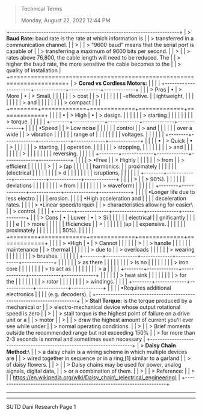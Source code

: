 > Technical Terms
>
> Monday, August 22, 2022 12:44 PM

+----------------------------------------------------------------------+
| > **Baud Rate:** baud rate is the rate at which information is       |
| > transferred in a communication channel.                            |
| >                                                                    |
| > \"9600 baud\" means that the serial port is capable of             |
| > transferring a maximum of 9600 bits per second.                    |
| >                                                                    |
| > rates above 76,800, the cable length will need to be reduced. The  |
| > higher the baud rate, the more sensitive the cable becomes to the  |
| > quality of installation                                            |
+======================================================================+
| > **Cored vs Cordless Motors:**                                      |
|                                                                      |
| +--------+-------------+-------------+-------------+-------------+   |
| | > Pros | •           | > More      | •           | > Small,    |   |
| |        |             | > cost      |             | > l         |   |
| |        |             | -effective. |             | ightweight, |   |
| |        |             |             |             | > and       |   |
| |        |             |             |             | > compact   |   |
| +========+=============+=============+=============+=============+   |
| |        | •           | > High      | •           | > design.   |   |
| |        |             | > starting  |             |             |   |
| |        |             | > torque.   |             |             |   |
| +--------+-------------+-------------+-------------+-------------+   |
| |        | •Speed      |             | > Low noise |             |   |
| |        | control     |             | > and       |             |   |
| |        | over a wide |             | > vibration |             |   |
| |        | range of    |             |             |             |   |
| |        | voltages.   |             |             |             |   |
| +--------+-------------+-------------+-------------+-------------+   |
| |        | •           | > Quick     | •           | >           |   |
| |        |             | > starting, |             |  operation. |   |
| |        |             | > stopping, |             |             |   |
| |        |             | > and       |             |             |   |
| |        |             | >           |             |             |   |
| |        |             |  reversing. |             |             |   |
| +--------+-------------+-------------+-------------+-------------+   |
| |        | > •Free     |             | > Highly    |             |   |
| |        | > from      |             | > efficient |             |   |
| |        | >           |             | > (ap       |             |   |
| |        |  harmonics. |             | proximately |             |   |
| |        | (electrical |             |             |             |   |
| |        | > d         |             |             |             |   |
| |        | isruptions, |             |             |             |   |
| +--------+-------------+-------------+-------------+-------------+   |
| |        | >           |             | > 90%).     |             |   |
| |        |  deviations |             |             |             |   |
| |        | > from      |             |             |             |   |
| |        | > waveform) |             |             |             |   |
| +--------+-------------+-------------+-------------+-------------+   |
|                                                                      |
| •Longer life due to less electro                                     |
|                                                                      |
| erosion.                                                             |
|                                                                      |
| •High acceleration and                                               |
|                                                                      |
| deceleration rates.                                                  |
|                                                                      |
| > •Linear speed/torque\                                              |
| > characteristics allowing for easier\                               |
| > control.                                                           |
|                                                                      |
| +--------+-------------+-------------+-------------+-------------+   |
| | > Cons | •           | Lower       | •           | > Si        |   |
| |        |             | electrical  |             | gnificantly |   |
| |        |             | e           |             | > more      |   |
| |        |             | fficiencies |             | >           |   |
| |        |             | (ap         |             |  expensive. |   |
| |        |             | proximately |             |             |   |
| |        |             | 50%).       |             |             |   |
| +========+=============+=============+=============+=============+   |
| |        | > •High     | •           | > Cannot    |             |   |
| |        | >           |             | > handle    |             |   |
| |        | maintenance |             | > thermal   |             |   |
| |        | > due to    |             | > overloads |             |   |
| |        | > wearing   |             |             |             |   |
| |        | > brushes.  |             |             |             |   |
| +--------+-------------+-------------+-------------+-------------+   |
| |        |             |             | > as there  |             |   |
| |        |             |             | > is no     |             |   |
| |        |             |             | > iron core |             |   |
| |        |             |             | > to act as |             |   |
| |        |             |             | > a         |             |   |
| +--------+-------------+-------------+-------------+-------------+   |
| |        |             |             | > heat sink |             |   |
| |        |             |             | > for the   |             |   |
| |        |             |             | > rotor     |             |   |
| |        |             |             | > windings. |             |   |
| +--------+-------------+-------------+-------------+-------------+   |
|                                                                      |
| •Requires additional electronics                                     |
|                                                                      |
| (e.g. decoders).                                                     |
+----------------------------------------------------------------------+
| > **Stall Torque:** is the torque produced by a mechanical or        |
| > electro-mechanical device whose output rotational speed is zero    |
| >                                                                    |
| > stall torque is the highest point of failure on a drive unit or a  |
| > motor                                                              |
| >                                                                    |
| > draw the highest amount of current you'll ever see while under     |
| > normal operating conditions.                                       |
| >                                                                    |
| > Brief moments outside the recommended range but not exceeding 150% |
| > for more than 2-3 seconds is normal and sometimes even necessary   |
+----------------------------------------------------------------------+
| > **Daisy Chain Method:**\                                           |
| > a daisy chain is a wiring scheme in which multiple devices are     |
| > wired together in sequence or in a ring,\[1\] similar to a garland |
| > of daisy flowers.                                                  |
| >                                                                    |
| > Daisy chains may be used for power, analog signals, digital data,  |
| > or a combination of them.                                          |
| >                                                                    |
| > Reference:                                                         |
| >                                                                    |
|  https://en.wikipedia.org/wiki/Daisy_chain\_(electrical_engineering) |
+----------------------------------------------------------------------+

  -- -- --
        
  -- -- --

SUTD Dani Research Page 1

